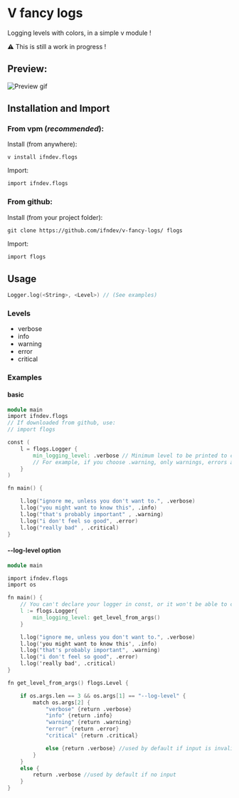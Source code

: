 # V fancy logs
Logging levels with colors, in a simple v module !

:warning: This is still a work in progress !

## Preview:
![Preview gif](https://raw.githubusercontent.com/ifndev/v-fancy-logs/master/readme-assets/demo.gif)

## Installation and Import

### From vpm (*recommended*):

Install (from anywhere):
```
v install ifndev.flogs
```

Import:
```v
import ifndev.flogs
```

### From github:

Install (from your project folder):
```
git clone https://github.com/ifndev/v-fancy-logs/ flogs
```

Import:
```v
import flogs
```

## Usage

```v
Logger.log(<String>, <Level>) // (See examples)
````

### Levels

- verbose
- info
- warning
- error
- critical

### Examples

#### basic

```v
module main
import ifndev.flogs
// If downloaded from github, use:
// import flogs

const (
	l = flogs.Logger {
		min_logging_level: .verbose // Minimum level to be printed to console
		// For example, if you choose .warning, only warnings, errors and critical errors will be displayed
	}
)

fn main() {

	l.log("ignore me, unless you don't want to.", .verbose)
	l.log("you might want to know this", .info)
	l.log("that's probably important" , .warning)
	l.log("i don't feel so good", .error)
	l.log("really bad" , .critical)
}
```

#### --log-level option

```v
module main

import ifndev.flogs
import os

fn main() {
	// You can't declare your logger in const, or it won't be able to capture args
	l := flogs.Logger{
		min_logging_level: get_level_from_args() 
	}

	l.log("ignore me, unless you don't want to.", .verbose)
	l.log('you might want to know this', .info)
	l.log("that's probably important", .warning)
	l.log("i don't feel so good", .error)
	l.log('really bad', .critical)
}

fn get_level_from_args() flogs.Level {

	if os.args.len == 3 && os.args[1] == "--log-level" {
		match os.args[2] {
			"verbose" {return .verbose}
			"info" {return .info}
			"warning" {return .warning}
			"error" {return .error}
			"critical" {return .critical}

			else {return .verbose} //used by default if input is invalid
		}
	}
	else {
		return .verbose //used by default if no input
	}
}
```
